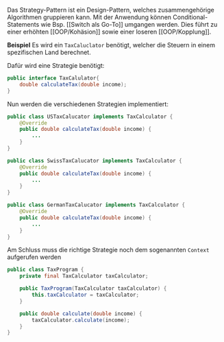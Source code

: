 Das Strategy-Pattern ist ein Design-Pattern, welches zusammengehörige Algorithmen gruppieren kann. Mit der Anwendung können Conditional-Statements wie Bsp. [[Switch als Go-To]] umgangen werden. Dies führt zu einer erhöhten [[OOP/Kohäsion]] sowie einer loseren [[OOP/Kopplung]].

**Beispiel** 
Es wird ein `TaxCaluclator` benötigt, welcher die Steuern in einem spezifischen Land berechnet.

Dafür wird eine Strategie benötigt:
```java
public interface TaxCalulator{
	double calculateTax(double income);
}
```
Nun werden die verschiedenen Strategien implementiert:
```java
public class USTaxCalucator implements TaxCalculator {
	@Override
	public double calculateTax(double income) {
		...
	}
}

public class SwissTaxCalucator implements TaxCalculator {
	@Override
	public double calculateTax(double income) {
		...
	}
}

public class GermanTaxCalucator implements TaxCalculator {
	@Override
	public double calculateTax(double income) {
		...
	}
}
```
Am Schluss muss die richtige Strategie noch dem sogenannten `Context` aufgerufen werden
```java
public class TaxProgram {
	private final TaxCalculator taxCalculator;

	public TaxProgram(TaxCalculator taxCalculator) {
		this.taxCalculator = taxCalculator;
	}

	public double calculate(double income) {
		taxCalculator.calculate(income);
	}
}
```
